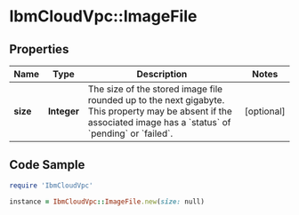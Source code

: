 # IbmCloudVpc::ImageFile

## Properties

Name | Type | Description | Notes
------------ | ------------- | ------------- | -------------
**size** | **Integer** | The size of the stored image file rounded up to the next gigabyte.  This property may be absent if the associated image has a &#x60;status&#x60; of &#x60;pending&#x60; or &#x60;failed&#x60;. | [optional] 

## Code Sample

```ruby
require 'IbmCloudVpc'

instance = IbmCloudVpc::ImageFile.new(size: null)
```


